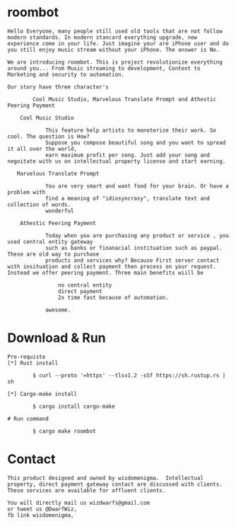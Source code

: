 # roombot

    Hello Everyone, many people still used old tools that are not follow modern standards. In modern stancard everything upgrade, new experience come in your life. Just imagine your are iPhone user and do you still enjoy music stream without your iPhone. The answer is No.

    We are introducing roombot. This is project revolutionize everything around you... From Music streaming to development, Content to Marketing and security to automation.

    Our story have three character's 

            Cool Music Studio, Marvelous Translate Prompt and Athestic Peering Payment

        Cool Music Studio

                This feature help artists to monoterize their work. So cool. The question is How?
                Suppose you compose beautiful song and you want to spread it all over the world,
                earn maximum profit per song. Just add your song and negoitate with us on intellectual property license and start earning.

       Marvelous Translate Prompt

                You are very smart and want food for your brain. Or have a problem with
                find a meaning of "idiosyncrasy", translate text and collection of words. 
                wonderful    

        Athestic Peering Payment

                Today when you are purchasing any product or service , you used central entity gateway
                such as banks or finanacial instituation such as paypal. These are old way to purchase
                products and services why? Because First server contact with insituation and collect payment then process on your request. Instead we offer peering payment. Three main benefits wiill be

                    no central entity
                    direct payment
                    2x time fast because of automation.

                awesome.   

# Download & Run

    Pre-requiste 
    [*] Rust install

            $ curl --proto '=https' --tlsv1.2 -sSf https://sh.rustup.rs | sh
    
    [*] Cargo-make install

            $ cargo install cargo-make

    # Run command
        
            $ cargo make roombot

# Contact 
    This product designed and owned by wisdomenigma.  Intellectual property, direct payment gateway contact are discussed with clients. These services are available for affluent clients.

    You will directly mail us wizdwarfs@gmail.com
    or tweet us @DwarfWiz,
    fb link wisdomenigma,
